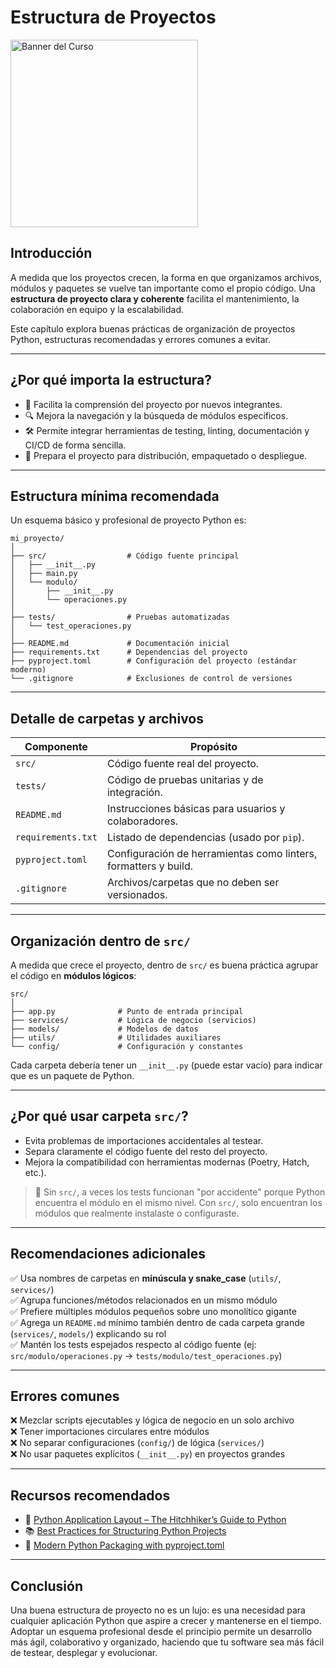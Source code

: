 # Estructura de Proyectos

<img src="../images/folders4.png" alt="Banner del Curso" width="300" >



## Introducción

A medida que los proyectos crecen, la forma en que organizamos archivos, módulos y paquetes se vuelve tan importante como el propio código. Una **estructura de proyecto clara y coherente** facilita el mantenimiento, la colaboración en equipo y la escalabilidad.

Este capítulo explora buenas prácticas de organización de proyectos Python, estructuras recomendadas y errores comunes a evitar.

---

## ¿Por qué importa la estructura?

- 🧠 Facilita la comprensión del proyecto por nuevos integrantes.
- 🔍 Mejora la navegación y la búsqueda de módulos específicos.
- 🛠️ Permite integrar herramientas de testing, linting, documentación y CI/CD de forma sencilla.
- 🚀 Prepara el proyecto para distribución, empaquetado o despliegue.

---

## Estructura mínima recomendada

Un esquema básico y profesional de proyecto Python es:

```
mi_proyecto/
│
├── src/                  # Código fuente principal
│   ├── __init__.py
│   ├── main.py
│   └── modulo/
│       ├── __init__.py
│       └── operaciones.py
│
├── tests/                # Pruebas automatizadas
│   └── test_operaciones.py
│
├── README.md             # Documentación inicial
├── requirements.txt      # Dependencias del proyecto
├── pyproject.toml        # Configuración del proyecto (estándar moderno)
└── .gitignore            # Exclusiones de control de versiones
```

---

## Detalle de carpetas y archivos

| Componente        | Propósito                                              |
|-------------------|---------------------------------------------------------|
| `src/`            | Código fuente real del proyecto.                       |
| `tests/`          | Código de pruebas unitarias y de integración.           |
| `README.md`       | Instrucciones básicas para usuarios y colaboradores.    |
| `requirements.txt` | Listado de dependencias (usado por `pip`).              |
| `pyproject.toml`  | Configuración de herramientas como linters, formatters y build. |
| `.gitignore`      | Archivos/carpetas que no deben ser versionados.          |

---

## Organización dentro de `src/`

A medida que crece el proyecto, dentro de `src/` es buena práctica agrupar el código en **módulos lógicos**:

```
src/
│
├── app.py              # Punto de entrada principal
├── services/           # Lógica de negocio (servicios)
├── models/             # Modelos de datos
├── utils/              # Utilidades auxiliares
└── config/             # Configuración y constantes
```

Cada carpeta debería tener un `__init__.py` (puede estar vacío) para indicar que es un paquete de Python.

---

## ¿Por qué usar carpeta `src/`?

- Evita problemas de importaciones accidentales al testear.
- Separa claramente el código fuente del resto del proyecto.
- Mejora la compatibilidad con herramientas modernas (Poetry, Hatch, etc.).

> 🧠 Sin `src/`, a veces los tests funcionan "por accidente" porque Python encuentra el módulo en el mismo nivel. Con `src/`, solo encuentran los módulos que realmente instalaste o configuraste.

---

## Recomendaciones adicionales

✅ Usa nombres de carpetas en **minúscula y snake_case** (`utils/`, `services/`)  
✅ Agrupa funciones/métodos relacionados en un mismo módulo  
✅ Prefiere múltiples módulos pequeños sobre uno monolítico gigante  
✅ Agrega un `README.md` mínimo también dentro de cada carpeta grande (`services/`, `models/`) explicando su rol  
✅ Mantén los tests espejados respecto al código fuente (ej: `src/modulo/operaciones.py` → `tests/modulo/test_operaciones.py`)

---

## Errores comunes

❌ Mezclar scripts ejecutables y lógica de negocio en un solo archivo  
❌ Tener importaciones circulares entre módulos  
❌ No separar configuraciones (`config/`) de lógica (`services/`)  
❌ No usar paquetes explícitos (`__init__.py`) en proyectos grandes

---

## Recursos recomendados

- 📘 [Python Application Layout – The Hitchhiker’s Guide to Python](https://docs.python-guide.org/writing/structure/)
- 📚 [Best Practices for Structuring Python Projects](https://realpython.com/python-application-layouts/)
- 🧰 [Modern Python Packaging with pyproject.toml](https://packaging.python.org/en/latest/tutorials/packaging-projects/)

---

## Conclusión

Una buena estructura de proyecto no es un lujo: es una necesidad para cualquier aplicación Python que aspire a crecer y mantenerse en el tiempo. Adoptar un esquema profesional desde el principio permite un desarrollo más ágil, colaborativo y organizado, haciendo que tu software sea más fácil de testear, desplegar y evolucionar.
